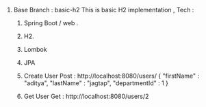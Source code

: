 1. Base Branch : basic-h2
This is basic H2 implementation ,
Tech : 
	1. Spring Boot / web .
	2. H2.
	3. Lombok
	4. JPA

	1. Create User
	Post :
	http://localhost:8080/users/
	{
		"firstName" : "aditya",
		"lastName" : "jagtap",
		"departmentId" : 1
	}

	2. Get User
	Get :
	http://localhost:8080/users/2
